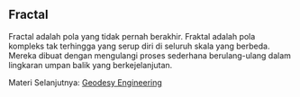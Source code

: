 ## Fractal

Fractal adalah pola yang tidak pernah berakhir. Fraktal adalah pola kompleks tak terhingga yang serup diri di seluruh skala yang berbeda. Mereka dibuat dengan mengulangi proses sederhana berulang-ulang dalam lingkaran umpan balik yang berkejelanjutan.

Materi Selanjutnya: [Geodesy Engineering](../geodesy_engineering)